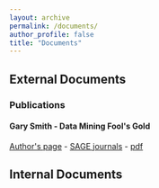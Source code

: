 ```yaml
---
layout: archive
permalink: /documents/
author_profile: false
title: "Documents"
---
```


## External Documents
### Publications
#### Gary Smith - Data Mining Fool's Gold


[Author's page](https://garysmithn.com) - [SAGE journals](https://journals.sagepub.com/doi/abs/10.1177/0268396220915600) - [pdf](/assets/docs/fools_gold.pdf)

## Internal Documents